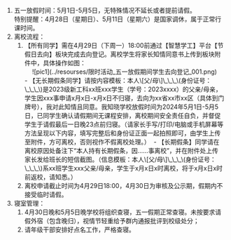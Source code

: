 1. 五一放假时间：5月1日-5月5日，无特殊情况不延长或者提前请假。  
    特别提醒：4月28日（星期日）、5月11日（星期六）是国家调休，属于正常行课时间。  
2. 离校流程：  
    1. 【所有同学】需在4月29日（下周一）18:00前通过【智慧学工】平台【节假日去向】板块完成去向登记。离校学生将家长知情同意书上传到板块附件中，具体操作如图：  
        <center>![pic1](../resourses/限时活动_五一放假期间学生去向登记_001.png)</center>  
        - 【无长期假条同学】请按内容模板：本人\[父/母\]\_\_\_\(身份证号：\_\_\_\)是2023级新工科xx班xxx学生（学号：2023xxxx）的父亲/母亲，学生因xxx事申请x月x日-x月x日不归寝，去向为xx省xx市xx区（具体到门牌号），我对此知情且同意。我知晓学校放假时间为2024年5月1日-5月5日，已同学生确认请假期间无课程安排，离校期间安全责任自负，并督促学生于请假最后一日晚23点前归寝。（请家长手写/打印/电脑或手机屏幕等方法呈现以下内容，填写完整后和身份证正面一起拍照即可，由学生上传至附件，方可离校，否则视作不假离校处理。）   
        - 【长期假条】同学请在离校原因处备注下“本人持有长期假条，因……事离校”，并在附件处上传家长发给班长的短信截图。（信息模板：本人\[父/母\]\_\_\_\(身份证号：\_\_\_\)系xx班学生xxx父亲/母亲，学生于x月x日x时离校，将于x月x日x时前返校，请知悉。）  
    2. 离校申请截止时间为4月29日18:00，4月30日为审核及公示期，假期内不接受临时请假。  
3. 寝室管理：  
    1. 4月30日晚和5月5日晚学校将组织查寝，五一假期正常查寝。未按要求请假外宿（包含晚归），视情节轻重给予群内通报批评到校级处分；  
    2. 请年级干部安排好点名工作，严格查寝。  
